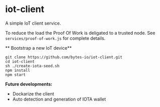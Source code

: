 # iot-client

A simple IoT client service.

To reduce the load the Proof Of Work is deligated to a trusted node.
See ```services/proof-of-work.js``` for complete details.

** Bootstrap a new IoT device**

```
git clone https://github.com/bytes-io/iot-client.git
cd iot-client
sh ./create-iota-seed.sh
npm install
npm start
```


**Future developments:**

- Dockarize the client
- Auto detection and generation of IOTA wallet
